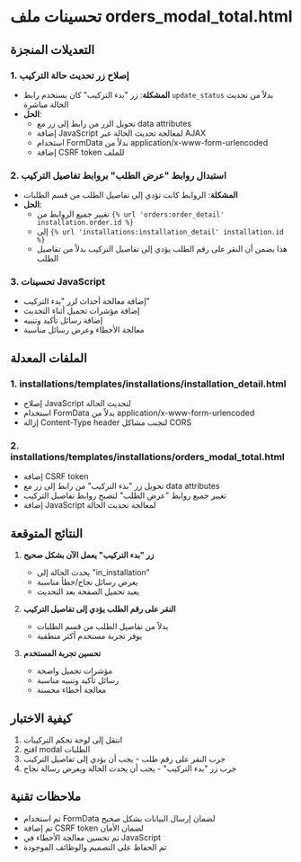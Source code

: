 # تحسينات ملف orders_modal_total.html

## التعديلات المنجزة

### 1. إصلاح زر تحديث حالة التركيب
- **المشكلة**: زر "بدء التركيب" كان يستخدم رابط `update_status` بدلاً من تحديث الحالة مباشرة
- **الحل**: 
  - تحويل الزر من رابط إلى زر مع data attributes
  - إضافة JavaScript لمعالجة تحديث الحالة عبر AJAX
  - استخدام FormData بدلاً من application/x-www-form-urlencoded
  - إضافة CSRF token للملف

### 2. استبدال روابط "عرض الطلب" بروابط تفاصيل التركيب
- **المشكلة**: الروابط كانت تؤدي إلى تفاصيل الطلب من قسم الطلبات
- **الحل**: 
  - تغيير جميع الروابط من `{% url 'orders:order_detail' installation.order.id %}` 
  - إلى `{% url 'installations:installation_detail' installation.id %}`
  - هذا يضمن أن النقر على رقم الطلب يؤدي إلى تفاصيل التركيب بدلاً من تفاصيل الطلب

### 3. تحسينات JavaScript
- إضافة معالجة أحداث لزر "بدء التركيب"
- إضافة مؤشرات تحميل أثناء التحديث
- إضافة رسائل تأكيد وتنبيه
- معالجة الأخطاء وعرض رسائل مناسبة

## الملفات المعدلة

### 1. installations/templates/installations/installation_detail.html
- إصلاح JavaScript لتحديث الحالة
- استخدام FormData بدلاً من application/x-www-form-urlencoded
- إزالة Content-Type header لتجنب مشاكل CORS

### 2. installations/templates/installations/orders_modal_total.html
- إضافة CSRF token
- تحويل زر "بدء التركيب" من رابط إلى زر مع data attributes
- تغيير جميع روابط "عرض الطلب" لتصبح روابط تفاصيل التركيب
- إضافة JavaScript لمعالجة تحديث الحالة

## النتائج المتوقعة

1. **زر "بدء التركيب" يعمل الآن بشكل صحيح**
   - يحدث الحالة إلى "in_installation"
   - يعرض رسائل نجاح/خطأ مناسبة
   - يعيد تحميل الصفحة بعد التحديث

2. **النقر على رقم الطلب يؤدي إلى تفاصيل التركيب**
   - بدلاً من تفاصيل الطلب من قسم الطلبات
   - يوفر تجربة مستخدم أكثر منطقية

3. **تحسين تجربة المستخدم**
   - مؤشرات تحميل واضحة
   - رسائل تأكيد وتنبيه مناسبة
   - معالجة أخطاء محسنة

## كيفية الاختبار

1. انتقل إلى لوحة تحكم التركيبات
2. افتح modal الطلبات
3. جرب النقر على رقم طلب - يجب أن يؤدي إلى تفاصيل التركيب
4. جرب زر "بدء التركيب" - يجب أن يحدث الحالة ويعرض رسالة نجاح

## ملاحظات تقنية

- تم استخدام FormData لضمان إرسال البيانات بشكل صحيح
- تم إضافة CSRF token لضمان الأمان
- تم تحسين معالجة الأخطاء في JavaScript
- تم الحفاظ على التصميم والوظائف الموجودة 